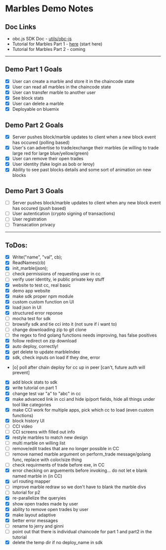 # Marbles Demo Notes

## Doc Links
- obc.js SDK Doc - [utils/obc-js](./utils/obc-js/README.md)
- Tutorial for Marbles Part 1 - [here](./tutorial_part1.md) (start here)
- Tutorial for Marbles Part 2 - coming

***

## Demo Part 1 Goals
- [x] User can create a marble and store it in the chaincode state
- [x] User can read all marbles in the chaincode state
- [x] User can transfer marble to another user
- [x] See block stats
- [x] User can delete a marble
- [x] Deployable on bluemix

## Demo Part 2 Goals
- [x] Server pushes block/marble updates to client when a new block event has occured (polling based)
- [x] User's can advertise to trade/exchange their marbles (ie willing to trade large red for large blue/yellow/green)
- [x] User can remove their open trades
- [x] User identity (fake login as bob or leroy)
- [x] Ability to see past blocks details and some sort of animation on new blocks

## Demo Part 3 Goals
- [ ] Server pushes block/marble updates to client when any new block event has occured (push based)
- [ ] User autentication (crypto signing of transactions)
- [ ] User registration
- [ ] Transacation privacy

***

## ToDos:
- [x] Write("name", "val", cb);
- [x] ReadNames(cb)
- [x] init_marble(json);
- [ ] check permissions of requesting user in cc
- [ ] verify user identity, ie public private key stuff
- [x] website to test cc, real basic
- [x] demo app website
- [x] make sdk proper npm module
- [x] custom custom function on UI
- [x] load json in UI
- [x] structured error reponse
- [ ] mocha test for sdk
- [ ] browsify sdk and tie cci into it (not sure if i want to)
- [ ] change downloading zip to git clone
- [ ] the regex to find golang functions needs improving, has false positives
- [x] follow redirect on zip download
- [x] auto deploy, correctly!
- [x] get delete to update marbleIndex
- [x] sdk, check inputs on load if they  dne, error
- [o] poll after chain deploy for cc up in peer [can't, future auth will prevent]
- [x] add block stats to sdk
- [x] write tutorial on part 1
- [x] change test var "a" to "abc" in cc
- [x] make advanced link in cci and hide ip/port fields, hide all things under tool like categories
- [x] make CCI work for multiple apps, pick which cc to load (even custom functions)
- [x] block history UI
- [ ] CCI video
- [ ] CCI screens with filled out info
- [x] restyle marbles to match new design
- [ ] multi marble on willing list
- [ ] remove/edit trades that are no longer possible in CC
- [ ] remove named marble argument on perform_trade message/golang func, replace with color/size thing
- [ ] check requirments of trade before exe, in CC
- [x] error checking on arguements before invoking... do not let e blank named marble in (in CC)
- [x] url routing mapper
- [ ] improve marble redraw so we don't have to blank the marble divs
- [ ] tutorial for p2
- [x] re-parallelize the queryies
- [x] show open trades made by user
- [x] ability to remove open trades by user
- [x] make layout adaptive
- [x] better error messages
- [ ] rename to jerry and ginni
- [ ] point out that there is individual chaincode for part 1 and part2 in the tutorial
- [x] delete the temp dir if no deploy_name in sdk
